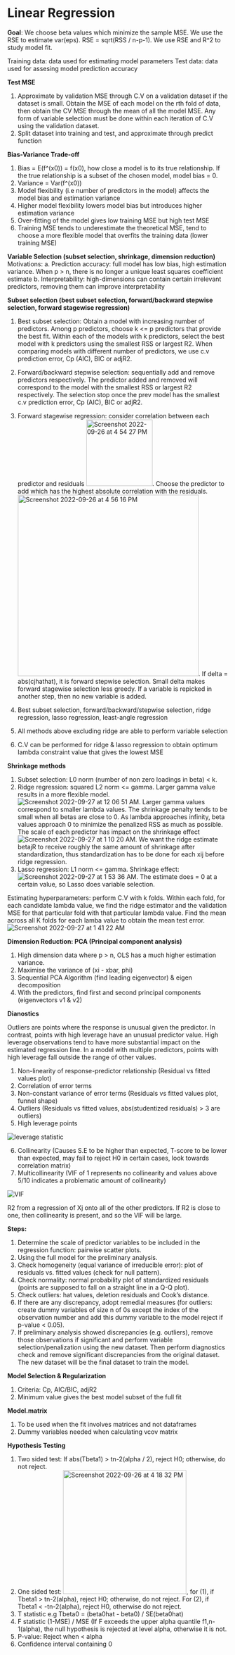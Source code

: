 # Linear Regression

**Goal**: We choose beta values which minimize the sample MSE. We use the RSE to estimate var(eps). RSE = sqrt(RSS / n-p-1). We use RSE and R^2 to study model fit.

Training data: data used for estimating model parameters
Test data: data used for assesing model prediction accuracy

**Test MSE**
1. Approximate by validation MSE through C.V on a validation dataset if the dataset is small. Obtain the MSE of each model on the rth fold of data, then obtain the CV MSE through the mean of all the model MSE. Any form of variable selection must be done within each iteration of C.V using the validation dataset.
2. Split dataset into training and test, and approximate through predict function

**Bias-Variance Trade-off**
1. Bias = E(f^(x0)) = f(x0), how close a model is to its true relationship. If the true relationship is a subset of the chosen model, model bias = 0.
2. Variance = Var(f^(x0))
3. Model flexibility (i.e number of predictors in the model) affects the model bias and estimation variance
4. Higher model flexibility lowers model bias but introduces higher estimation variance
5. Over-fitting of the model gives low training MSE but high test MSE
6. Training MSE tends to underestimate the theoretical MSE, tend to choose a more flexible model that overfits the training data (lower training MSE)

**Variable Selection (subset selection, shrinkage, dimension reduction)**
Motivations: 
a. Prediction accuracy: full model has low bias, high estimation variance. When p > n, there is no longer a unique least squares coefficient estimate
b. Interpretability: high-dimensions can contain certain irrelevant predictors, removing them can improve interpretability

**Subset selection (best subset selection, forward/backward stepwise selection, forward stagewise regression)**
1. Best subset selection: Obtain a model with increasing number of predictors. Among p predictors, choose k <= p predictors that provide the best fit. Within each of the models with k predictors, select the best model with k predictors using the smallest RSS or largest R2. When comparing models with different number of predictors, we use c.v prediction error, Cp (AIC), BIC or adjR2.
2. Forward/backward stepwise selection: sequentially add and remove predictors respectively. The predictor added and removed will correspond to the model with the smallest RSS or largest R2 respectively. The selection stop once the prev model has the smallest c.v prediction error, Cp (AIC), BIC or adjR2.
3. Forward stagewise regression: consider correlation between each predictor and residuals <img width="151" alt="Screenshot 2022-09-26 at 4 54 27 PM" src="https://user-images.githubusercontent.com/68551564/192235135-632b9fd1-878f-4827-8384-97e3e8a1f192.png">. Choose the predictor to add which has the highest absolute correlation with the residuals. <img width="412" alt="Screenshot 2022-09-26 at 4 56 16 PM" src="https://user-images.githubusercontent.com/68551564/192235527-e25a1a2b-cd46-437e-a35f-9206622618ea.png">. If delta = abs(cjhathat), it is forward stepwise selection. Small delta makes forward stagewise selection less greedy. If a variable is repicked in another step, then no new variable is added.

1. Best subset selection, forward/backward/stepwise selection, ridge regression, lasso regression, least-angle regression
2. All methods above excluding ridge are able to perform variable selection
3. C.V can be performed for ridge & lasso regression to obtain optimum lambda constraint value that gives the lowest MSE

**Shrinkage methods**
1. Subset selection: L0 norm (number of non zero loadings in beta) < k. 
2. Ridge regression: squared L2 norm <= gamma. Larger gamma value results in a more flexible model. ![Screenshot 2022-09-27 at 12 06 51 AM](https://user-images.githubusercontent.com/68551564/192326319-7133bb76-10e8-4836-93f3-37effbe6f605.png). Larger gamma values correspond to smaller lambda values. The shrinkage penalty tends to be small when all betas are close to 0. As lambda approaches infinity, beta values approach 0 to minimize the penalized RSS as much as possible. The scale of each predictor has impact on the shrinkage effect ![Screenshot 2022-09-27 at 1 10 20 AM](https://user-images.githubusercontent.com/68551564/192338731-24153bc6-221a-4c47-8657-24ab3b96223b.png). We want the ridge estimate betajR to receive roughly the same amount of shrinkage after standardization, thus standardization has to be done for each xij before ridge regression.
3. Lasso regression: L1 norm <= gamma. Shrinkage effect: ![Screenshot 2022-09-27 at 1 53 36 AM](https://user-images.githubusercontent.com/68551564/192346545-75061f18-1213-4349-877e-1c5f3e8b1b9c.png). The estimate does = 0 at a certain value, so Lasso does variable selection.

Estimating hyperparameters: perform C.V with k folds. Within each fold, for each candidate lambda value, we find the ridge estimator and the validation MSE for that particular fold with that particular lambda value. Find the mean across all K folds for each lamba value to obtain the mean test error. ![Screenshot 2022-09-27 at 1 41 22 AM](https://user-images.githubusercontent.com/68551564/192344369-2b0c6575-3c55-438b-8c49-5d284595b58c.png)

**Dimension Reduction: PCA (Principal component analysis)**
1. High dimension data where p > n, OLS has a much higher estimation variance.
2. Maximise the variance of (xi - xbar, phi)
3. Sequential PCA Algorithm (find leading eigenvector) & eigen decomposition
4. With the predictors, find first and second principal components (eigenvectors v1 & v2)

**Dianostics**

Outliers are points where the response is unusual given the predictor. In contrast, points with high leverage have an unusual predictor value. High leverage observations tend to have more substantial impact on the estimated regression line. In a model with multiple predictors, points with high leverage fall outside the range of other values.
1. Non-linearity of response-predictor relationship (Residual vs fitted values plot)
2. Correlation of error terms
3. Non-constant variance of error terms (Residuals vs fitted values plot, funnel shape)
4. Outliers (Residuals vs fitted values, abs(studentized residuals) > 3 are outliers)
5. High leverage points 

![leverage statistic](https://user-images.githubusercontent.com/68551564/191442881-9fd38fa7-0c4d-4b17-91ac-bde8e17f339c.png)

6. Collinearity (Causes S.E to be higher than expected, T-score to be lower than expected, may fail to reject H0 in certain cases, look towards correlation matrix)
7. Multicollinearity (VIF of 1 represents no collinearity and values above 5/10 indicates a problematic amount of collinearity)

![VIF](https://user-images.githubusercontent.com/68551564/191443707-01cad8ef-1a35-4cc0-a939-77e932fd9b06.png)

R2 from a regression of Xj onto all of the other predictors. If R2 is close to one, then collinearity is present, and so the VIF will be large.

**Steps:**
1. Determine the scale of predictor variables to be included in the regression function: pairwise scatter plots.
2. Using the full model for the preliminary analysis.
3. Check homogeneity (equal variance of irreducible error): plot of residuals vs. fitted values (check for null pattern).
4. Check normality: normal probability plot of standardized residuals (points are supposed to fall on a straight line in a Q-Q plot).
5. Check outliers: hat values, deletion residuals and Cook’s distance.
6. If there are any discrepancy, adopt remedial measures (for outliers: create dummy variables of size n of 0s except the index of the observation number and add this dummy variable to the model reject if p-value < 0.05).
7. If preliminary analysis showed discrepancies (e.g. outliers), remove those observations if significant and perform variable selection/penalization using the new dataset. Then perform diagnostics check and remove significant discrepancies from the original dataset. The new dataset will be the final dataset to train the model.

**Model Selection & Regularization**
1. Criteria: Cp, AIC/BIC, adjR2
2. Minimum value gives the best model subset of the full fit

**Model.matrix**
1. To be used when the fit involves matrices and not dataframes
2. Dummy variables needed when calculating vcov matrix

**Hypothesis Testing**
1. Two sided test: If abs(Tbeta1) > tn-2(alpha / 2), reject H0; otherwise, do not reject. 
2. One sided test: <img width="281" alt="Screenshot 2022-09-26 at 4 18 32 PM" src="https://user-images.githubusercontent.com/68551564/192227658-86e424f7-f726-4bd9-a5f3-e508f7be1672.png">, for (1), if Tbeta1 > tn-2(alpha), reject H0; otherwise, do not reject. For (2), if Tbeta1 < -tn-2(alpha), reject H0, otherwise do not reject.
3. T statistic e.g Tbeta0 = (beta0hat - beta0) / SE(beta0hat) 
4. F statistic (1-MSE) / MSE (If F exceeds the upper alpha quantile f1,n-1(alpha), the null hypothesis is rejected at level alpha, otherwise it is not.
5. P-value: Reject when < alpha
6. Confidence interval containing 0
